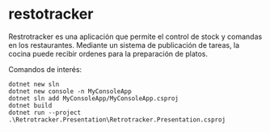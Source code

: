 # restotracker
Restrotracker es una aplicación que permite el control de stock y comandas en los restaurantes. Mediante un sistema de publicación de tareas, la cocina puede recibir ordenes para la preparación de platos.

Comandos de interés:
```
dotnet new sln
dotnet new console -n MyConsoleApp
dotnet sln add MyConsoleApp/MyConsoleApp.csproj
dotnet build
dotnet run --project .\Retrotracker.Presentation\Retrotracker.Presentation.csproj
```